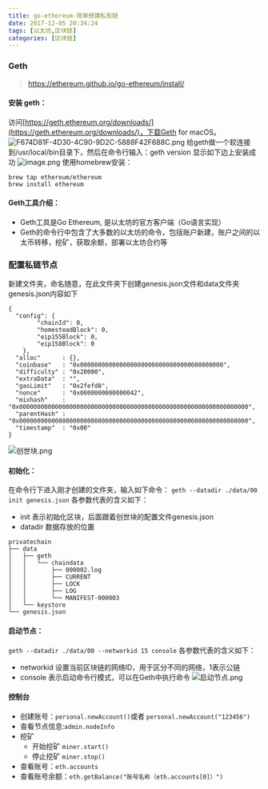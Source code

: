```yaml
---
title: go-ethereum-简单搭建私有链
date: 2017-12-05 20:34:24
tags: [以太坊,区块链]
categories: [区块链]
---
```


### Geth
> https://ethereum.github.io/go-ethereum/install/

#### 安装 geth：
访问[https://geth.ethereum.org/downloads/](https://geth.ethereum.org/downloads/)，下载Geth for macOS。
![F674D81F-4D30-4C90-9D2C-5888F42F688C.png](http://upload-images.jianshu.io/upload_images/1419542-1cd247330ce95842.png?imageMogr2/auto-orient/strip%7CimageView2/2/w/600)
给geth做一个软连接到/usr/local/bin目录下，然后在命令行输入：geth version  显示如下边上安装成功
![image.png](http://upload-images.jianshu.io/upload_images/1419542-d6d5d014aeb2a3bb.png?imageMogr2/auto-orient/strip%7CimageView2/2/w/400)
使用homebrew安装：
```
brew tap ethereum/ethereum
brew install ethereum
```

#### Geth工具介绍：
* Geth工具是Go Ethereum, 是以太坊的官方客户端（Go语言实现）
* Geth的命令行中包含了大多数的以太坊的命令，包括账户新建，账户之间的以太币转移，挖矿，获取余额，部署以太坊合约等

### 配置私链节点
新建文件夹，命名随意，在此文件夹下创建genesis.json文件和data文件夹
genesis.json内容如下
```
{
  "config": {
        "chainId": 0,
        "homesteadBlock": 0,
        "eip155Block": 0,
        "eip158Block": 0
    },
  "alloc"      : {},
  "coinbase"   : "0x0000000000000000000000000000000000000000",
  "difficulty" : "0x20000",
  "extraData"  : "",
  "gasLimit"   : "0x2fefd8",
  "nonce"      : "0x0000000000000042",
  "mixhash"    : "0x0000000000000000000000000000000000000000000000000000000000000000",
  "parentHash" : "0x0000000000000000000000000000000000000000000000000000000000000000",
  "timestamp"  : "0x00"
}
```
![创世块.png](http://upload-images.jianshu.io/upload_images/1419542-6403c3c435533892.png?imageMogr2/auto-orient/strip%7CimageView2/2/w/1240)

#### 初始化：
在命令行下进入刚才创建的文件夹，输入如下命令：
`geth --datadir ./data/00 init genesis.json`
各参数代表的含义如下：
* init 表示初始化区块，后面跟着创世块的配置文件genesis.json
* datadir 数据存放的位置
```
privatechain
├── data
│   ├── geth
│   │   └── chaindata
│   │       ├── 000002.log
│   │       ├── CURRENT
│   │       ├── LOCK
│   │       ├── LOG
│   │       └── MANIFEST-000003
│   └── keystore
└── genesis.json
```


#### 启动节点：
`geth --datadir ./data/00 --networkid 15 console`
各参数代表的含义如下：
* networkid 设置当前区块链的网络ID，用于区分不同的网络，1表示公链
* console 表示启动命令行模式，可以在Geth中执行命令
![启动节点.png](http://upload-images.jianshu.io/upload_images/1419542-c1ac395ce5bdd206.png?imageMogr2/auto-orient/strip%7CimageView2/2/w/1240)


#### 控制台
* 创建账号：`personal.newAccount()`或者 `personal.newAccount("123456")`
* 查看节点信息:`admin.nodeInfo`
* 挖矿
  *  开始挖矿 `miner.start()`
  * 停止挖矿 `miner.stop()`
* 查看账号：`eth.accounts`
* 查看账号余额：`eth.getBalance("账号名称（eth.accounts[0]）")`

